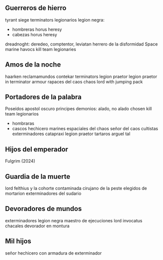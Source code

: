 ## Guerreros de hierro
tyrant siege terminators
legionarios legion negra:
+ hombreras horus heresy
+ cabezas horus heresy

dreadnoght: deredeo, comptentor, leviatan
herrero de la disformidad
Space marine havocs
kill team legionaries
## Amos de la noche
haarken reclamamundos
contekar terminators
legion praetor
legion praetor in terminator armour
rapaces del caos
chaos lord with jumping pack
## Portadores de la palabra
Poseídos
apostol oscuro
principes demonios: alado, no alado
chosen
kill team legionarios
+ hombraras
+ cascos
hechicero marines espaciales del chaos
señor del caos
cultistas
exterminadores catapraxi
legion praetor tartaros 
arguel tal

## Hijos del emperador
Fulgrim (2024)
## Guardia de la muerte
lord felthius y la cohorte contaminada
cirujano de la peste
elegidos de mortarion
exterminadores del sudario
## Devoradores de mundos
exterminadores legion negra
maestro de ejecuciones
lord invocatus
chacales
devorador en montura
## Mil hijos
señor hechicero con armadura de exterminador